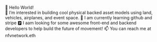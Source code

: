   👋 Hello World!   
  👀 I’m interested in building cool physical backed asset models using land, vehicles, airplanes, and event space.
  🌱 I am currently learning github and stripe
  🅿️ I aam looking for some awesome front-end and backend developers to help build the future of movement! 
  📫 You can reach me at nfvnetwork.eth  
<!---
JesuscoinsIII/JesuscoinsIII is a ✨ special ✨ repository because its `README.md` (this file) appears on your GitHub profile.
You can click the Preview link to take a look at your changes.
--->
